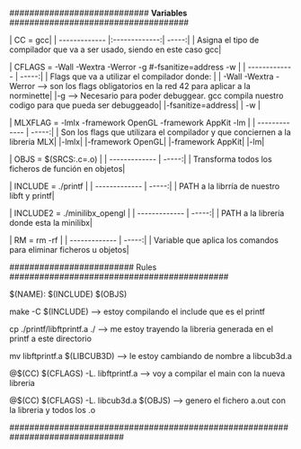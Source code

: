 ############################	**Variables**	####################################

| CC			= gcc|
| ------------- |:-------------:| -----:|
| Asigna el tipo de compilador que va a ser usado, siendo en este caso gcc|

| CFLAGS		= -Wall -Wextra -Werror -g #-fsanitize=address -w |
| ------------- | -----:|
| Flags que va a utilizar el compilador donde: |
| -Wall -Wextra -Werror --> son los flags obligatorios en la red 42 para aplicar a la norminette|
|-g --> Necesario para poder debuggear. gcc compila nuestro codigo para que pueda ser debuggeado|
|-fsanitize=address|
| -w |

| MLXFLAG		= -lmlx -framework OpenGL -framework AppKit -lm |
| ------------- | -----:|
| Son los flags que utilizara el compilador y que conciernen a la libreria MLX|
|-lmlx|
|-framework OpenGL|
|-framework AppKit|
|-lm|

| OBJS		= $(SRCS:.c=.o) |
| ------------- | -----:|
| Transforma todos los ficheros de función en objetos|

| INCLUDE		= ./printf |
| ------------- | -----:|
| PATH a la librría de nuestro libft y printf|

| INCLUDE2	= ./minilibx_opengl |
| ------------- | -----:|
| PATH a la librería donde esta la minilibx|

| RM 			= rm -rf |
| ------------- | -----:|
| Variable que aplica los comandos para eliminar ficheros u objetos|



#########################	Rules	############################################

$(NAME):	$(INCLUDE) $(OBJS)

make -C $(INCLUDE) --> estoy compilando el include que es el printf

cp ./printf/libftprintf.a ./ --> me estoy trayendo la libreria generada en el printf a este directorio

mv libftprintf.a $(LIBCUB3D) --> le estoy cambiando de nombre  a libcub3d.a

@$(CC) $(CFLAGS) -L. libftprintf.a --> voy a compilar el main con la nueva libreria

@$(CC) $(CFLAGS) -L. libcub3d.a $(OBJS) --> genero el fichero a.out con la libreria y todos los .o

###############################################################################
